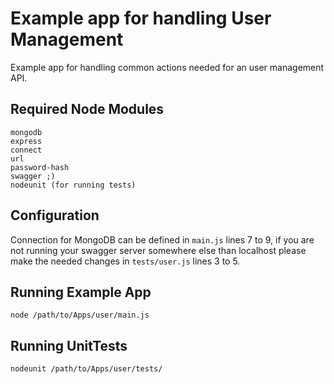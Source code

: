 # Example app for handling User Management

Example app for handling common actions needed for an user management API.

## Required Node Modules

    mongodb
    express
    connect
    url
    password-hash
    swagger ;)
    nodeunit (for running tests)

## Configuration

Connection for MongoDB can be defined in `main.js` lines 7 to 9, if you are not running your swagger server somewhere else than localhost please make the needed changes in `tests/user.js` lines 3 to 5.

## Running Example App

    node /path/to/Apps/user/main.js
    
## Running UnitTests

    nodeunit /path/to/Apps/user/tests/